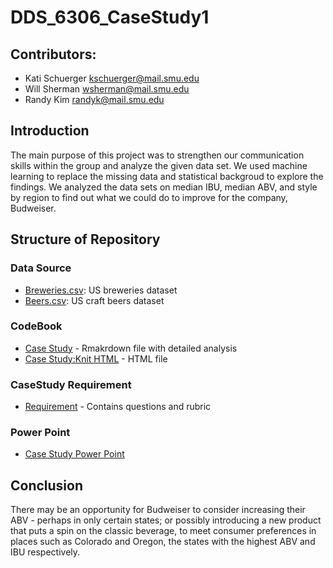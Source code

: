 # DDS_6306_CaseStudy1
## Contributors: 
- Kati Schuerger  kschuerger@mail.smu.edu
- Will Sherman    wsherman@mail.smu.edu
- Randy Kim       randyk@mail.smu.edu

## Introduction
The main purpose of this project was to strengthen our communication skills within the group and analyze the given data set. We used machine learning to replace the missing data and statistical backgroud to explore the findings. We analyzed the data sets on median IBU, median ABV, and style by region to find out what we could do to improve for the company, Budweiser.

## Structure of Repository
### Data Source
* [Breweries.csv](https://github.com/generalshermanw/DDS_6306_CaseStudy1/blob/main/Data%20File/Breweries.csv): US breweries dataset
* [Beers.csv](https://github.com/generalshermanw/DDS_6306_CaseStudy1/blob/main/Data%20File/Beers.csv): US craft beers dataset

### CodeBook
* [Case Study](https://github.com/generalshermanw/DDS_6306_CaseStudy1/blob/main/CodeBook/budweiser_case_study.Rmd) - Rmakrdown file with detailed analysis
* [Case Study:Knit HTML](https://github.com/generalshermanw/DDS_6306_CaseStudy1/blob/main/CodeBook/budweiser_case_study.html) - HTML file

### CaseStudy Requirement
* [Requirement](https://github.com/generalshermanw/DDS_6306_CaseStudy1/tree/main/Case%20Study%20Reiqurement) - Contains questions and rubric

### Power Point
* [Case Study Power Point](https://github.com/generalshermanw/DDS_6306_CaseStudy1/blob/main/budweiser_presentation.pptx)

## Conclusion
There may be an opportunity for Budweiser to consider increasing their ABV - perhaps in only certain states; or possibly introducing a new product that puts a spin on the classic beverage, to meet consumer preferences in places such as Colorado and Oregon, the states with the highest ABV and IBU respectively. 
